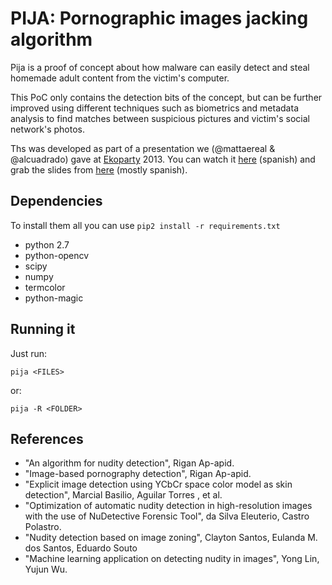 PIJA: Pornographic images jacking algorithm
===========================================

Pija is a proof of concept about how malware can easily detect and steal homemade adult content from the victim's computer.

This PoC only contains the detection bits of the concept, but can be further improved using different techniques such as biometrics and metadata analysis to find matches between suspicious pictures and victim's social network's photos.

Ths was developed as part of a presentation we (@mattaereal & @alcuadrado) gave at [Ekoparty](www.ekoparty.org) 2013. You can watch it [here](http://vimeo.com/77523121) (spanish) and grab the slides from [here](http://www.ekoparty.org//archive/2013/charlas/slides.tar.gz) (mostly spanish).

## Dependencies
To install them all you can use `pip2 install -r requirements.txt`

* python 2.7
* python-opencv
* scipy
* numpy
* termcolor
* python-magic

## Running it

Just run:

`pija <FILES>`

or:

`pija -R <FOLDER>`

## References

* "An algorithm for nudity detection", Rigan Ap-apid.
* "Image-based pornography detection", Rigan Ap-apid.
* "Explicit image detection using YCbCr space color model as skin detection", Marcial Basilio, Aguilar Torres , et al.
* "Optimization of automatic nudity detection in high-resolution images with the use of NuDetective Forensic Tool", da Silva Eleuterio, Castro Polastro.
* "Nudity detection based on image zoning", Clayton Santos, Eulanda M. dos Santos, Eduardo Souto
* "Machine learning application on detecting nudity in images", Yong Lin, Yujun Wu.
